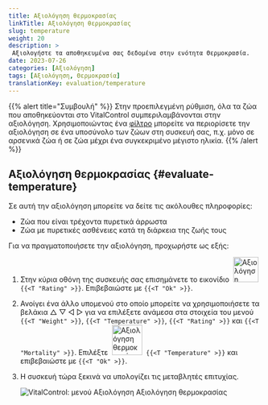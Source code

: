 ```yaml
---
title: Αξιολόγηση θερμοκρασίας
linkTitle: Αξιολόγηση θερμοκρασίας
slug: temperature
weight: 20
description: >
 Αξιολογήστε τα αποθηκευμένα σας δεδομένα στην ενότητα Θερμοκρασία.
date: 2023-07-26
categories: [Αξιολόγηση]
tags: [Αξιολόγηση, Θερμοκρασία]
translationKey: evaluation/temperature
---
```

{{% alert title="Συμβουλή" %}}
Στην προεπιλεγμένη ρύθμιση, όλα τα ζώα που αποθηκεύονται στο VitalControl συμπεριλαμβάνονται στην αξιολόγηση. Χρησιμοποιώντας ένα [φίλτρο](../../filter/) μπορείτε να περιορίσετε την αξιολόγηση σε ένα υποσύνολο των ζώων στη συσκευή σας, π.χ. μόνο σε αρσενικά ζώα ή σε ζώα μέχρι ένα συγκεκριμένο μέγιστο ηλικία.
{{% /alert %}}

## Αξιολόγηση θερμοκρασίας {#evaluate-temperature}

Σε αυτή την αξιολόγηση μπορείτε να δείτε τις ακόλουθες πληροφορίες:
- Ζώα που είναι τρέχοντα πυρετικά άρρωστα
- Ζώα με πυρετικές ασθένειες κατά τη διάρκεια της ζωής τους

Για να πραγματοποιήσετε την αξιολόγηση, προχωρήστε ως εξής:

1. Στην κύρια οθόνη της συσκευής σας επισημάνετε το εικονίδιο &nbsp;<img src="/icons/main/evaluation.svg" width="50" align="bottom" alt="Αξιολόγηση" />&nbsp; `{{<T "Rating" >}}`. Επιβεβαιώστε με `{{<T "Ok" >}}`.

2. Ανοίγει ένα άλλο υπομενού στο οποίο μπορείτε να χρησιμοποιήσετε τα βελάκια △ ▽ ◁ ▷ για να επιλέξετε ανάμεσα στα στοιχεία του μενού `{{<T "Weight" >}}`, `{{<T "Temperature" >}}`, `{{<T "Rating" >}}` και `{{<T "Mortality" >}}`. Επιλέξτε &nbsp;<img src="/icons/evaluation/temperature.svg" width="60" align="bottom" alt="Αξιολόγηση θερμοκρασίας" />&nbsp; `{{<T "Temperature" >}}` και επιβεβαιώστε με `{{<T "Ok" >}}`.

3. Η συσκευή τώρα ξεκινά να υπολογίζει τις μεταβλητές επιτυχίας.

   ![VitalControl: μενού Αξιολόγηση Αξιολόγηση θερμοκρασίας](../images/temperature.png "Αξιολόγηση θερμοκρασίας")
